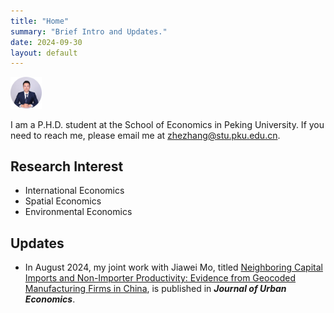 ```yaml
---
title: "Home"
summary: "Brief Intro and Updates."
date: 2024-09-30
layout: default
---
```


<img src="research/photo-github-round2.jpg" width="10%" >

I am a P.H.D. student at the School of Economics in Peking University. If you need to reach me, please email me at [zhezhang@stu.pku.edu.cn](mailto:zhezhang@stu.pku.edu.cn).

## Research Interest
- International Economics
- Spatial Economics
- Environmental Economics

## Updates

- In August 2024, my joint work with Jiawei Mo, titled [Neighboring Capital Imports and Non-Importer Productivity: Evidence from Geocoded Manufacturing Firms in China](https://www.sciencedirect.com/science/article/abs/pii/S0094119024000627), is published in ***Journal of Urban Economics***.
